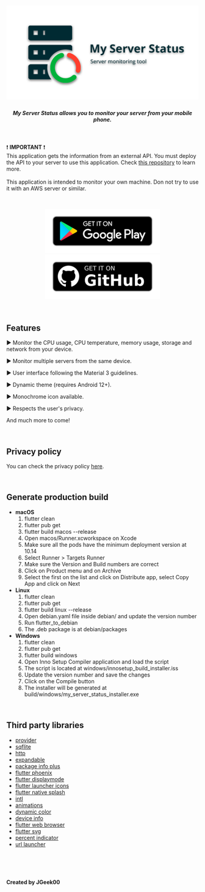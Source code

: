 <h1 align="center">
  <img src="https://github.com/JGeek00/my-server-status-app/raw/master/assets/other/banner.png" />
</h1>

<h5 align="center">
  My Server Status allows you to monitor your server from your mobile phone.
</h5>

<br>
<p>
❗️ <b>IMPORTANT</b> ❗️
<br>
This application gets the information from an external API. You must deploy the API to your server to use this application. Check <a href="https://github.com/JGeek00/my-server-status-api">this repository</a> to learn more.
<br>
<br>
This application is intended to monitor your own machine. Don not try to use it with an AWS server or similar.
</p>

<br>

<p align="center">
  <a href="https://play.google.com/store/apps/details?id=com.jgeek00.my_server_status" target="_blank" rel="noopener noreferrer">
    <img src="/assets/other/get_google_play.png" width="300px">
  </a>
  <a href="https://github.com/JGeek00/my-server-status-app/releases" target="_blank" rel="noopener noreferrer">
    <img src="/assets/other/get-github.png" width="300px">
  </a>
</p>

<br>

## Features
<p>▶️ Monitor the CPU usage, CPU temperature, memory usage, storage and network from your device.</p>
<p>▶️ Monitor multiple servers from the same device.</p>
<p>▶️ User interface following the Material 3 guidelines.</p>
<p>▶️ Dynamic theme (requires Android 12+).</p>
<p>▶️ Monochrome icon available.</p>
<p>▶️ Respects the user's privacy.</p>
<p>And much more to come!</p>

<br>

## Privacy policy
You can check the privacy policy [here](https://github.com/JGeek00/my-server-status-app/wiki/Privacy-policy).

<br>

## Generate production build
<ul>
  <li>
    <b>macOS</b>
    <ol>  
      <li>flutter clean</li>
      <li>flutter pub get</li>
      <li>flutter build macos --release</li>
      <li>Open macos/Runner.xcworkspace on Xcode</li>
      <li>Make sure all the pods have the minimum deployment version at 10.14</li>
      <li>Select Runner > Targets Runner</li>
      <li>Make sure the Version and Build numbers are correct</li>
      <li>Click on Product menu and on Archive</li>
      <li>Select the first on the list and click on Distribute app, select Copy App and click on Next</li>
    </ol>
  </li>
  <li>
    <b>Linux</b>
    <ol>
      <li>flutter clean</li>
      <li>flutter pub get</li>
      <li>flutter build linux --release</li>
      <li>Open debian.yaml file inside debian/ and update the version number</li>
      <li>Run flutter_to_debian</li>
      <li>The .deb package is at debian/packages</li>
    </ol>
  </li>
  <li>
    <b>Windows</b>
    <ol>
      <li>flutter clean</li>
      <li>flutter pub get</li>
      <li>flutter build windows</li>
      <li>Open Inno Setup Compiler application and load the script</li>
      <li>The script is located at windows/innosetup_build_installer.iss</li>
      <li>Update the version number and save the changes</li>
      <li>Click on the Compile button</li>
      <li>The installer will be generated at build/windows/my_server_status_installer.exe</li>
    </ol>
  </li>
</ul>

<br>

## Third party libraries
- [provider](https://pub.dev/packages/provider)
- [sqflite](https://pub.dev/packages/sqflite)
- [http](https://pub.dev/packages/http)
- [expandable](https://pub.dev/packages/expandable)
- [package info plus](https://pub.dev/packages/package_info_plus)
- [flutter phoenix](https://pub.dev/packages/flutter_phoenix)
- [flutter displaymode](https://pub.dev/packages/flutter_displaymode)
- [flutter launcher icons](https://pub.dev/packages/flutter_launcher_icons)
- [flutter native splash](https://pub.dev/packages/flutter_native_splash)
- [intl](https://pub.dev/packages/intl)
- [animations](https://pub.dev/packages/animations)
- [dynamic color](https://pub.dev/packages/dynamic_color)
- [device info](https://pub.dev/packages/device_info)
- [flutter web browser](https://pub.dev/packages/flutter_web_browser)
- [flutter svg](https://pub.dev/packages/flutter_svg)
- [percent indicator](https://pub.dev/packages/percent_indicator)
- [url launcher](https://pub.dev/packages/url_launcher)


<br>
<br>
<br>
<br>
<b>Created by JGeek00</b>